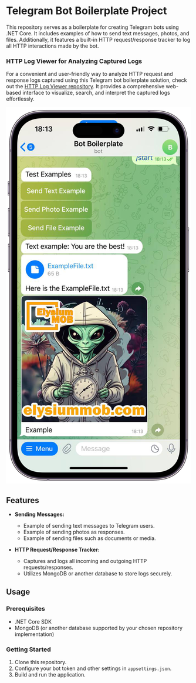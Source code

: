 # Telegram Bot Boilerplate Project

This repository serves as a boilerplate for creating Telegram bots using .NET Core. It includes examples of how to send text messages, photos, and files. Additionally, it features a built-in HTTP request/response tracker to log all HTTP interactions made by the bot.

### HTTP Log Viewer for Analyzing Captured Logs

For a convenient and user-friendly way to analyze HTTP request and response logs captured using this Telegram bot boilerplate solution, check out the [HTTP Log Viewer repository](https://github.com/anton-salata/http-log-viewer). It provides a comprehensive web-based interface to visualize, search, and interpret the captured logs effortlessly.

![UI Screenshot](images/ui.png)

## Features

- **Sending Messages:**
  - Example of sending text messages to Telegram users.
  - Example of sending photos as responses.
  - Example of sending files such as documents or media.

- **HTTP Request/Response Tracker:**
  - Captures and logs all incoming and outgoing HTTP requests/responses.
  - Utilizes MongoDB or another database to store logs securely.

## Usage

### Prerequisites

- .NET Core SDK
- MongoDB (or another database supported by your chosen repository implementation)

### Getting Started

1. Clone this repository.
2. Configure your bot token and other settings in `appsettings.json`.
3. Build and run the application.